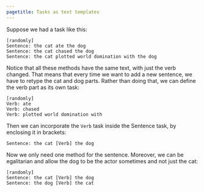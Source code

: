 ```yaml
---
pagetitle: Tasks as text templates
---
```

Suppose we had a task like this:
```Step
[randomly]
Sentence: the cat ate the dog
Sentence: the cat chased the dog
Sentence: the cat plotted world domination with the dog
```
Notice that all these methods have the same text, with just the verb changed.  That means that every time we want to add a new sentence, we have to retype the cat and dog parts.  Rather than doing that, we can define the verb part as its own task:
```Step
[randomly]
Verb: ate 
Verb: chased 
Verb: plotted world domination with
```
Then we can incorporate the `Verb` task inside the Sentence task, by enclosing it in brackets:
```Step
Sentence: the cat [Verb] the dog
```
Now we only need one method for the sentence.  Moreover, we can be egalitarian and allow the dog to be the actor sometimes and not just the cat:
```Step
[randomly]
Sentence: the cat [Verb] the dog
Sentence: the dog [Verb] the cat
```
